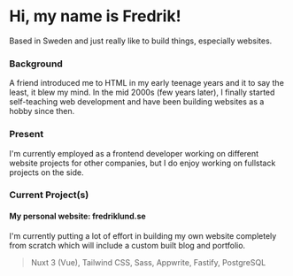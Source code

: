 # Hi, my name is Fredrik!

Based in Sweden and just really like to build things, especially websites.

### Background

A friend introduced me to HTML in my early teenage years and it to say the least, it blew my mind.
In the mid 2000s (few years later), I finally started self-teaching web development and have been building websites as a hobby since then.

### Present

I'm currently employed as a frontend developer working on different website projects for other companies, but I do enjoy working on fullstack projects on the side.

### Current Project(s)

#### My personal website: fredriklund.se

I'm currently putting a lot of effort in building my own website completely from scratch which will include a custom built blog and portfolio.

> Nuxt 3 (Vue), Tailwind CSS, Sass, Appwrite, Fastify, PostgreSQL
